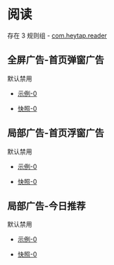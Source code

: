 # 阅读

存在 3 规则组 - [com.heytap.reader](/src/apps/com.heytap.reader.ts)

## 全屏广告-首页弹窗广告

默认禁用

- [示例-0](https://m.gkd.li/6328439/4feb19d4-f90f-4ed5-b025-9c2a6e4fc479)

- [快照-0](https://i.gkd.li/import/13387130)

## 局部广告-首页浮窗广告

默认禁用

- [示例-0](https://m.gkd.li/6328439/860371ea-1f09-4f82-8ed6-1436eca4a50d)

- [快照-0](https://i.gkd.li/import/13387138)

## 局部广告-今日推荐

默认禁用

- [示例-0](https://m.gkd.li/6328439/3ee7210c-970e-4c9a-acb6-9254245c27a0)

- [快照-0](https://i.gkd.li/import/13387159)
